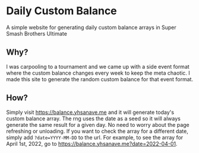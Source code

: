 # Daily Custom Balance

A simple website for generating daily custom balance arrays in Super Smash Brothers Ultimate

## Why?

I was carpooling to a tournament and we came up with a side event format where the custom balance changes every week to keep the meta chaotic. I made this site to generate the random custom balance for that event format.

## How?

Simply visit https://balance.yhsanave.me and it will generate today's custom balance array. The rng uses the date as a seed so it will always generate the same result for a given day. No need to worry about the page refreshing or unloading. If you want to check the array for a different date, simply add `?date=YYYY-MM-DD` to the url. For example, to see the array for April 1st, 2022, go to https://balance.yhsanave.me?date=2022-04-01.